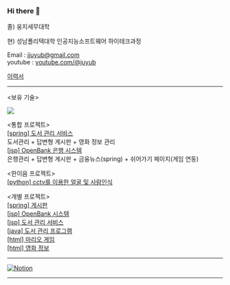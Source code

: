 ### Hi there 👋

졸) 웅지세무대학

현) 성남폴리텍대학 인공지능소프트웨어 하이테크과정

Email : jjuyub@gmail.com <br>
youtube : <a href="https://youtube.com/@juyub">youtube.com/@juyub</a>


<a href="https://github.com/juyub/자기소개서 포트폴리오 - 이주엽v10.pdf">이력서</a> <br>

<hr>

<보유 기술> <br>

<img src="https://github.com/juyub/juyub/assets/126839881/c91a0ad8-f466-4019-9f01-1da06d646fee" />
<!--
<img src="https://github.com/juyub/juyub/assets/126839881/9c0f935e-1a59-4f05-8833-2416c99fbea5" /> 
-->
<br>

<통합 프로젝트> <br>
<a href="https://github.com/juyub/sp_JooLib">[spring] 도서 관리 서비스</a> <br>
 도서관리 + 답변형 게시판 + 영화 정보 관리 <br>
<a href="https://github.com/juyub/tp-JooBank">[jsp] OpenBank 은행 시스템</a> <br>
 은행관리 + 답변형 게시판 + 금융뉴스(spring) + 쉬어가기 페이지(게임 연동) <br>

<한이음 프로젝트><br>
<a href="https://github.com/juyub/jy_hanium">[python] cctv를 이용한 얼굴 및 사람인식</a>

<개별 프로젝트> <br>
<a href="https://github.com/juyub/JooBoard">[spring] 게시판</a> <br>
<a href="https://github.com/juyub/JooBank">[jsp] OpenBank 시스템</a> <br>
<a href="https://github.com/juyub/JooLib">[jsp] 도서 관리 서비스</a> <br>
<a href="https://github.com/juyub/BookM_TTT">[java] 도서 관리 프로그램</a> <br>
<a href="https://github.com/juyub/web-basic">[html] 마리오 게임</a> <br>
<a href="https://github.com/juyub/movieInfo">[html] 영화 정보</a>

<hr>

<a href="https://helpful-budget-5ec.notion.site/6281a7bdbc704edfb1dfb05dd78ddb2c" target="blank">![Notion](https://img.shields.io/badge/Notion-%23000000.svg?style=for-the-badge&logo=notion&logoColor=white)</a>

<hr>



<!--
<a href="https://juyub.github.io/web-basic/Mario/mario.html" target="blank">마리오게임</a>

<!--
**juyub/juyub** is a ✨ _special_ ✨ repository because its `README.md` (this file) appears on your GitHub profile.

Here are some ideas to get you started:

- 🔭 I’m currently working on ...
- 🌱 I’m currently learning ...
- 👯 I’m looking to collaborate on ...
- 🤔 I’m looking for help with ...
- 💬 Ask me about ...
- 📫 How to reach me: ...
- 😄 Pronouns: ...
- ⚡ Fun fact: ...
-->
